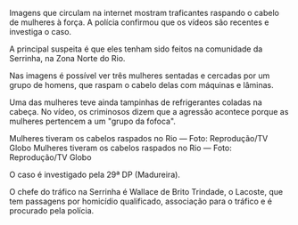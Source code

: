 Imagens que circulam na internet mostram traficantes raspando o cabelo de mulheres à força. A polícia confirmou que os vídeos são recentes e investiga o caso.

A principal suspeita é que eles tenham sido feitos na comunidade da Serrinha, na Zona Norte do Rio.

Nas imagens é possível ver três mulheres sentadas e cercadas por um grupo de homens, que raspam o cabelo delas com máquinas e lâminas.

Uma das mulheres teve ainda tampinhas de refrigerantes coladas na cabeça. No vídeo, os criminosos dizem que a agressão acontece porque as mulheres pertencem a um "grupo da fofoca".

Mulheres tiveram os cabelos raspados no Rio  — Foto: Reprodução/TV Globo
Mulheres tiveram os cabelos raspados no Rio — Foto: Reprodução/TV Globo

O caso é investigado pela 29ª DP (Madureira).

O chefe do tráfico na Serrinha é Wallace de Brito Trindade, o Lacoste, que tem passagens por homicídio qualificado, associação para o tráfico e é procurado pela polícia.
